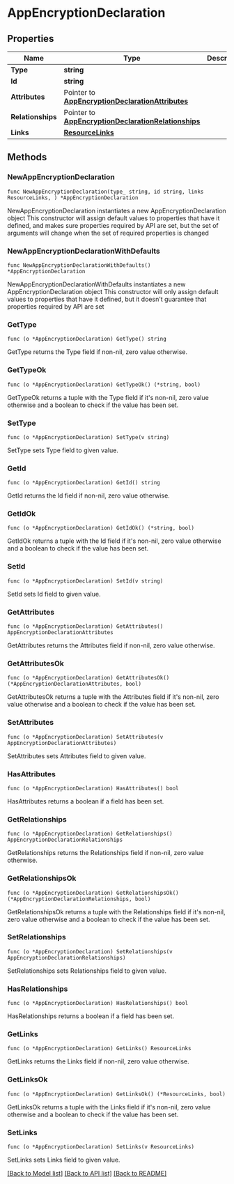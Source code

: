 # AppEncryptionDeclaration

## Properties

Name | Type | Description | Notes
------------ | ------------- | ------------- | -------------
**Type** | **string** |  | 
**Id** | **string** |  | 
**Attributes** | Pointer to [**AppEncryptionDeclarationAttributes**](AppEncryptionDeclaration_attributes.md) |  | [optional] 
**Relationships** | Pointer to [**AppEncryptionDeclarationRelationships**](AppEncryptionDeclaration_relationships.md) |  | [optional] 
**Links** | [**ResourceLinks**](ResourceLinks.md) |  | 

## Methods

### NewAppEncryptionDeclaration

`func NewAppEncryptionDeclaration(type_ string, id string, links ResourceLinks, ) *AppEncryptionDeclaration`

NewAppEncryptionDeclaration instantiates a new AppEncryptionDeclaration object
This constructor will assign default values to properties that have it defined,
and makes sure properties required by API are set, but the set of arguments
will change when the set of required properties is changed

### NewAppEncryptionDeclarationWithDefaults

`func NewAppEncryptionDeclarationWithDefaults() *AppEncryptionDeclaration`

NewAppEncryptionDeclarationWithDefaults instantiates a new AppEncryptionDeclaration object
This constructor will only assign default values to properties that have it defined,
but it doesn't guarantee that properties required by API are set

### GetType

`func (o *AppEncryptionDeclaration) GetType() string`

GetType returns the Type field if non-nil, zero value otherwise.

### GetTypeOk

`func (o *AppEncryptionDeclaration) GetTypeOk() (*string, bool)`

GetTypeOk returns a tuple with the Type field if it's non-nil, zero value otherwise
and a boolean to check if the value has been set.

### SetType

`func (o *AppEncryptionDeclaration) SetType(v string)`

SetType sets Type field to given value.


### GetId

`func (o *AppEncryptionDeclaration) GetId() string`

GetId returns the Id field if non-nil, zero value otherwise.

### GetIdOk

`func (o *AppEncryptionDeclaration) GetIdOk() (*string, bool)`

GetIdOk returns a tuple with the Id field if it's non-nil, zero value otherwise
and a boolean to check if the value has been set.

### SetId

`func (o *AppEncryptionDeclaration) SetId(v string)`

SetId sets Id field to given value.


### GetAttributes

`func (o *AppEncryptionDeclaration) GetAttributes() AppEncryptionDeclarationAttributes`

GetAttributes returns the Attributes field if non-nil, zero value otherwise.

### GetAttributesOk

`func (o *AppEncryptionDeclaration) GetAttributesOk() (*AppEncryptionDeclarationAttributes, bool)`

GetAttributesOk returns a tuple with the Attributes field if it's non-nil, zero value otherwise
and a boolean to check if the value has been set.

### SetAttributes

`func (o *AppEncryptionDeclaration) SetAttributes(v AppEncryptionDeclarationAttributes)`

SetAttributes sets Attributes field to given value.

### HasAttributes

`func (o *AppEncryptionDeclaration) HasAttributes() bool`

HasAttributes returns a boolean if a field has been set.

### GetRelationships

`func (o *AppEncryptionDeclaration) GetRelationships() AppEncryptionDeclarationRelationships`

GetRelationships returns the Relationships field if non-nil, zero value otherwise.

### GetRelationshipsOk

`func (o *AppEncryptionDeclaration) GetRelationshipsOk() (*AppEncryptionDeclarationRelationships, bool)`

GetRelationshipsOk returns a tuple with the Relationships field if it's non-nil, zero value otherwise
and a boolean to check if the value has been set.

### SetRelationships

`func (o *AppEncryptionDeclaration) SetRelationships(v AppEncryptionDeclarationRelationships)`

SetRelationships sets Relationships field to given value.

### HasRelationships

`func (o *AppEncryptionDeclaration) HasRelationships() bool`

HasRelationships returns a boolean if a field has been set.

### GetLinks

`func (o *AppEncryptionDeclaration) GetLinks() ResourceLinks`

GetLinks returns the Links field if non-nil, zero value otherwise.

### GetLinksOk

`func (o *AppEncryptionDeclaration) GetLinksOk() (*ResourceLinks, bool)`

GetLinksOk returns a tuple with the Links field if it's non-nil, zero value otherwise
and a boolean to check if the value has been set.

### SetLinks

`func (o *AppEncryptionDeclaration) SetLinks(v ResourceLinks)`

SetLinks sets Links field to given value.



[[Back to Model list]](../README.md#documentation-for-models) [[Back to API list]](../README.md#documentation-for-api-endpoints) [[Back to README]](../README.md)


